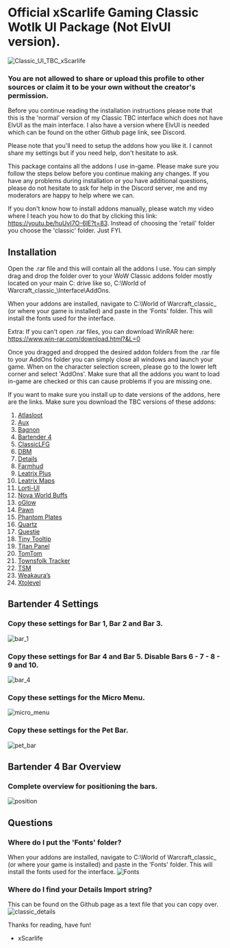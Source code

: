 # Official xScarlife Gaming Classic Wotlk UI Package (Not ElvUI version).
![Classic_UI_TBC_xScarlife](https://user-images.githubusercontent.com/24465574/180671231-526142ba-aee3-4421-b672-2eeebe30e8bb.png)
### You are not allowed to share or upload this profile to other sources or claim it to be your own without the creator's permission.

Before you continue reading the installation instructions please note that this is the 'normal' version of my Classic TBC interface which does not have ElvUI as the main interface. I also have a version where ElvUI is needed which can be found on the other Github page link, see Discord.

Please note that you'll need to setup the addons how you like it. I cannot share my settings but if you need help, don't hesitate to ask.

This package contains all the addons I use in-game. Please make sure you follow the steps below before you continue making any changes. If you have any problems during installation or you have additional questions, please do not hesitate to ask for help in the Discord server, me and my moderators are happy to help where we can.

If you don't know how to install addons manually, please watch my video where I teach you how to do that by clicking this link: https://youtu.be/huUvI7O-6lE?t=83. Instead of choosing the 'retail' folder you choose the 'classic' folder. Just FYI.

## Installation
Open the .rar file and this will contain all the addons I use. You can simply drag and drop the folder over to your WoW Classic addons folder mostly located on your main C: drive like so, C:\World of Warcraft_classic_\Interface\AddOns.

When your addons are installed, navigate to C:\World of Warcraft\_classic_ (or where your game is installed) and paste in the 'Fonts' folder. This will install the fonts used for the interface.

Extra: If you can't open .rar files, you can download WinRAR here: https://www.win-rar.com/download.html?&L=0

Once you dragged and dropped the desired addon folders from the .rar file to your AddOns folder you can simply close all windows and launch your game. When on the character selection screen, please go to the lower left corner and select 'AddOns'. Make sure that all the addons you want to load in-game are checked or this can cause problems if you are missing one.

If you want to make sure you install up to date versions of the addons, here are the links. Make sure you download the TBC versions of these addons:
1)	[Atlasloot](https://www.curseforge.com/wow/addons/atlaslootclassic)
2)	[Aux](https://www.curseforge.com/wow/addons/aux)
3)	[Bagnon](https://www.curseforge.com/wow/addons/bagnon)
4)	[Bartender 4](https://www.curseforge.com/wow/addons/bartender4)
5)	[ClassicLFG](https://www.curseforge.com/wow/addons/classiclfg)
6)	[DBM](https://www.curseforge.com/wow/addons/deadly-boss-mods)
7)	[Details](https://www.curseforge.com/wow/addons/details)
8)	[Farmhud](https://www.curseforge.com/wow/addons/farmhud)
9)	[Leatrix Plus](https://www.curseforge.com/wow/addons/leatrix-plus-bcc)
10)	[Leatrix Maps](https://www.curseforge.com/wow/addons/leatrix-maps-bcc)
11)	[Lorti-UI](https://www.curseforge.com/wow/addons/lorti-ui-tbc)
12)	[Nova World Buffs](https://www.curseforge.com/wow/addons/nova-world-buffs)
13)	[oGlow](https://legacy-wow.com/tbc-addons/oglow/)
14)	[Pawn](https://www.curseforge.com/wow/addons/pawn)
15)	[Phantom Plates](https://www.curseforge.com/wow/addons/phantomplates)
16)	[Quartz](https://www.curseforge.com/wow/addons/quartz)
17)	[Questie](https://www.curseforge.com/wow/addons/questie)
18)	[Tiny Tooltip](https://github.com/laytya/TBC-Classic)
19)	[Titan Panel](https://www.curseforge.com/wow/addons/titan-panel-classic)
20)	[TomTom](https://www.curseforge.com/wow/addons/tomtom)
21)	[Townsfolk Tracker](https://www.curseforge.com/wow/addons/townsfolk-tracker)
22)	[TSM](https://www.tradeskillmaster.com/install)
23)	[Weakaura’s](https://www.curseforge.com/wow/addons/weakauras-2)
24)	[Xtolevel](https://www.curseforge.com/wow/addons/xto-level)

## Bartender 4 Settings
### Copy these settings for Bar 1, Bar 2 and Bar 3.
![bar_1](https://user-images.githubusercontent.com/24465574/180671494-9985891e-1b03-4c70-8c90-c2307b461585.png)

### Copy these settings for Bar 4 and Bar 5. Disable Bars 6 - 7 - 8 - 9 and 10.
![bar_4](https://user-images.githubusercontent.com/24465574/180671516-11c4203f-1576-4ecf-9462-047eb112a0a2.png)

### Copy these settings for the Micro Menu.
![micro_menu](https://user-images.githubusercontent.com/24465574/180671535-fc36f77b-90de-4586-8635-eda938d8bb4a.png)

### Copy these settings for the Pet Bar.
![pet_bar](https://user-images.githubusercontent.com/24465574/180671549-731dead9-783d-43e1-9e8a-eb26145d69d3.png)

## Bartender 4 Bar Overview
### Complete overview for positioning the bars.
![position](https://user-images.githubusercontent.com/24465574/180671638-650bbde8-1cb7-4e7f-b901-e03ee749b3f1.png)

## Questions
### Where do I put the 'Fonts' folder?
When your addons are installed, navigate to C:\World of Warcraft_classic_ (or where your game is installed) and paste in the 'Fonts' folder. This will install the fonts used for the interface.
![Fonts](https://user-images.githubusercontent.com/24465574/180671716-72645c25-b3cc-4113-803b-b66737d9dd10.png)

### Where do I find your Details Import string?
This can be found on the Github page as a text file that you can copy over.
![classic_details](https://user-images.githubusercontent.com/24465574/180671790-cbb7ea32-55ab-46f2-897e-5aab6f164769.png)


Thanks for reading, have fun!

- xScarlife
